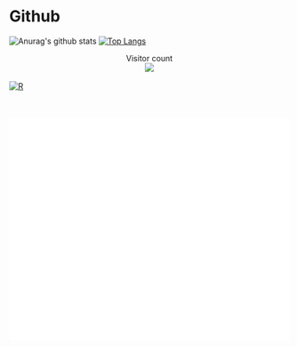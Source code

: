 # Github
![Anurag's github stats](https://github-readme-stats.vercel.app/api?username=Liripo&show_icons=true&theme=radical)
<a href="https://github.com/anuraghazra/github-readme-stats">
  <img src="https://github-readme-stats.vercel.app/api/top-langs/?username=Liripo&hide=javascript,html&theme=vue-dark" height="195px" title="Top Langs" alt="Top Langs"/>
</a>

<p align="center"> 
  Visitor count<br>
  <img src="https://profile-counter.glitch.me/Liripo/count.svg" />
</p>

[![R](https://img.shields.io/badge/-programming-black?style=flat-square&logo=r&link=https://github.com/swsoyee?tab=repositories&q=&type=source&language=r)](https://github.com/liripo?tab=repositories&q=&type=source&language=r)

<div align="center">
	<br>
	<a href="<div align="center">
	<br>
	<a href="https://github.com/Liripo/Liripo/blame/main/header.svg">
		<img src="header.svg" width="800" height="400">
	</a>
	<br>
</div>
